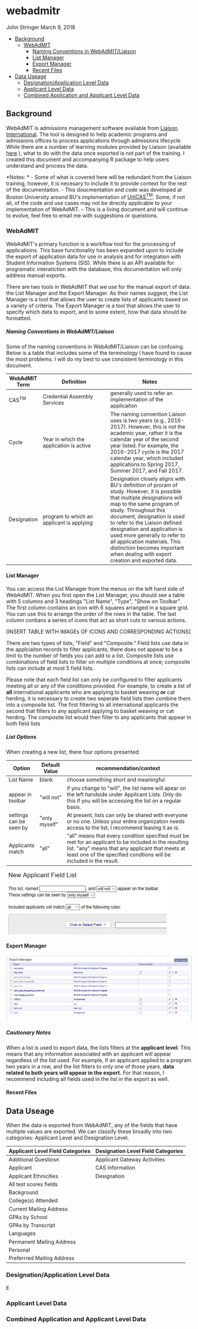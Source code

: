 webadmitr
================
John Stringer
March 9, 2018

-   [Background](#background)
    -   [WebAdMIT](#webadmit)
        -   [Naming Conventions in WebAdMIT/Liaison](#naming-conventions-in-webadmitliaison)
        -   [List Manager](#list-manager)
        -   [Export Manager](#export-manager)
        -   [Recent Files](#recent-files)
-   [Data Useage](#data-useage)
    -   [Designation/Application Level Data](#designationapplication-level-data)
    -   [Applicant Level Data](#applicant-level-data)
    -   [Combined Application and Applicant Level Data](#combined-application-and-applicant-level-data)

Background
----------

WebAdMIT is admissions management software available from [Liaison International](https://www.liaisonedu.com/admission-management-system/). The tool is designed to help academic programs and admissions offices to process applications through admissions lifecycle. While there are a number of learning modules provided by Liaison (available [here](http://elearning.easygenerator.com/2567be59-4299-474d-98ea-6cd71551cf76/#login) ), what to do with the data once exported is not part of the training. I created this document and accompanying R package to help users understand and process the data.

*Notes: * - Some of what is covered here will be redundant from the Liaison training, however, it is necesary to include it to provide context for the rest of the documentaiton. - This doucmentation and code was developed at Boston University around BU's implementation of [UniCAS<sup>TM</sup>](https://www.liaisonedu.com/centralized-application-service/). Some, if not all, of the code and use cases may not be directly applicable to your implementation of WebAdMIT. - This is a living document and will continue to evolve, feel free to email me with suggestions or queistions.

### WebAdMIT

WebAdMIT's primary function is a workflow tool for the processing of applicatioins. This base funcitonality has been expanded upon to include the export of application data for use in analysis and for integration with Student Information Systems (SIS). While there is an API available for programatic interatiction with the database, this documentation will only address manual exports.

There are two tools in WebAdMIT that we use for the manual export of data: the List Manager and the Export Manager. As their names suggest, the List Manager is a tool that allows the user to create lists of applicants based on a variety of criteria. The Export Manager is a tool that allows the user to specify which data to export, and to some extent, how that data should be formatted.

##### Naming Conventions in WebAdMIT/Liaison

Some of the naming conventions in WebAdMIT/Liaison can be confusing. Below is a table that includes some of the terminology I have found to cause the most problems. I will do my best to use consistent terminology in this document.

<table>
<colgroup>
<col width="16%" />
<col width="37%" />
<col width="46%" />
</colgroup>
<thead>
<tr class="header">
<th>WebAdMIT Term</th>
<th>Definition</th>
<th>Notes</th>
</tr>
</thead>
<tbody>
<tr class="odd">
<td>CAS<sup>TM</sup></td>
<td>Credential Assembly Services</td>
<td>generally used to refer an implementation of the applicaiton</td>
</tr>
<tr class="even">
<td>Cycle</td>
<td>Year in which the application is active</td>
<td>The naming convention Liaison uses is two years (e.g., 2016-2017). However, this is not the academic year, rather it is the calendar year of the second year listed. For example, the 2016-2017 cycle is the 2017 calendar year, which included applications to Spring 2017, Summer 2017, and Fall 2017.</td>
</tr>
<tr class="odd">
<td>Designation</td>
<td>program to which an applicant is applying</td>
<td>Designation closely aligns with BU's definition of proram of study. However, it is possible that multiple designations will map to the same program of study. Throughout this document, designation is used to refer to the Liaison defined designation and application is used more generally to refer to all application materials. This distinction becomes important when dealing with export creation and exported data.</td>
</tr>
</tbody>
</table>

#### List Manager

You can access the List Manager from the menus on the left hand side of WebAdMIT. When you first open the List Manager, you should see a table with 5 columns and 3 headings "List Name", "Type", "Show on Toolbar". The first column contains an icon with 6 squares arranged in a square grid. You can use this to arrange the order of the rows in the table. The last column contians a series of icons that act as short cuts to various actions.

\[INSERT TABLE WITH IMAGEs OF ICONS AND CORRESPONDING ACTIONS\]

There are two types of lists, "Field" and "Composite." Field lists use data in the applciaiton records to filter applicants; there does not appear to be a limit to the number of fields you can add to a list. Composite lists use combinations of field lists to filter on multiple conditions at once; composite lists can include at most 5 field lists.

Please note that each field list can only be configured to filter applicants meeting all or any of the conditions provided. For example, to create a list of **all** international applicants who are applying to basket weaving **or** cat herding, it is necessary to create two seperate field lists then combine them into a composite list. The first filtering to all international applicants the second that filters to any applicant applying to basket weaving or cat herding. The composite list would then filter to any applicants that appear in both field lists

##### List Options

When creating a new list, there four options presented:

<table>
<colgroup>
<col width="10%" />
<col width="15%" />
<col width="74%" />
</colgroup>
<thead>
<tr class="header">
<th>Option</th>
<th>Default Value</th>
<th>recommendation/context</th>
</tr>
</thead>
<tbody>
<tr class="odd">
<td>List Name</td>
<td>blank</td>
<td>choose something short and meaningful</td>
</tr>
<tr class="even">
<td>appear in toolbar</td>
<td>&quot;will not&quot;</td>
<td>if you change to &quot;will&quot;, the list name will apear on the left handside under Applicant Lists. Only do this if you will be accessing the list on a regular basis.</td>
</tr>
<tr class="odd">
<td>settings can be seen by</td>
<td>&quot;only myself&quot;</td>
<td>At present, lists can only be shared with everyone or no one. Unless your entire organization needs access to the list, I recommend leaving it as is.</td>
</tr>
<tr class="even">
<td>Applicants match</td>
<td>&quot;all&quot;</td>
<td>&quot;all&quot; means that every condition specified must be met for an applicant to be included in the resulting list. &quot;any&quot; means that any applicant that meets at least one of the specified condtions will be included in the result.</td>
</tr>
</tbody>
</table>

![alt text](https://github.com/jstrin/webadmitr/raw/master/images/field_list_1.JPG "Image of the Field List Creation Screen")

#### Export Manager

![alt text](https://github.com/jstrin/webadmitr/raw/master/images/em_1.JPG "Screenshot of the Export Manager")

##### Cautionary Notes

When a list is used to export data, the lists filters at the **applicant level**. This means that any information associated with an applicant will appear regardless of the list used. For example, if an applicant applied to a program two years in a row, and the list filters to only one of those years, **data related to both years will appear in the export.** For that reason, I recommend including all fields used in the list in the export as well.

#### Recent Files

Data Useage
-----------

When the data is exported from WebAdMIT, any of the fields that have multiple values are exported. We can classify these broadly into two categories: Applicant Level and Designation Level.

| Applicant Level Field Categories | Designation Level Field Categories |
|----------------------------------|------------------------------------|
| Additional Questiosn             | Applicant Gateway Activities       |
| Applicant                        | CAS Information                    |
| Applicant Ethnicities            | Designation                        |
| All test scores fields           |                                    |
| Background                       |                                    |
| College(s) Attended              |                                    |
| Current Mailing Address          |                                    |
| GPAs by School                   |                                    |
| GPAs by Transcript               |                                    |
| Languages                        |                                    |
| Permanent Mailing Address        |                                    |
| Personal                         |                                    |
| Preferrred Mailing Address       |                                    |

### Designation/Application Level Data

E

### Applicant Level Data

### Combined Application and Applicant Level Data
